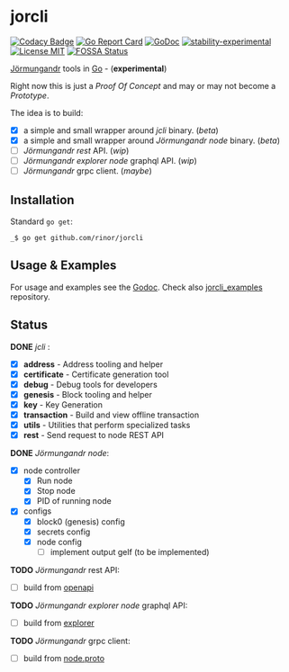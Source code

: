 # jorcli

[![Codacy Badge](https://api.codacy.com/project/badge/Grade/fb345d4e21584e38b13695438c733c79)](https://www.codacy.com/app/rinor/jorcli?utm_source=github.com&amp;utm_medium=referral&amp;utm_content=rinor/jorcli&amp;utm_campaign=Badge_Grade)
[![Go Report Card](https://goreportcard.com/badge/github.com/rinor/jorcli)](https://goreportcard.com/report/github.com/rinor/jorcli)
[![GoDoc](https://godoc.org/github.com/rinor/jorcli?status.svg)](https://godoc.org/github.com/rinor/jorcli)
[![stability-experimental](https://img.shields.io/badge/stability-experimental-orange.svg)](https://github.com/emersion/stability-badges#experimental)
[![License MIT](https://img.shields.io/badge/license-MIT-lightgrey.svg?style=flat)](LICENSE)
[![FOSSA Status](https://app.fossa.com/api/projects/git%2Bgithub.com%2Frinor%2Fjorcli.svg?type=shield)](https://app.fossa.com/projects/git%2Bgithub.com%2Frinor%2Fjorcli?ref=badge_shield)

[Jörmungandr](https://github.com/input-output-hk/jormungandr) tools in [Go](https://golang.org/) - (**experimental**)

Right now this is just a *Proof Of Concept* and may or may not become a *Prototype*.

The idea is to build:

- [x] a simple and small wrapper around *jcli* binary. (*beta*)
- [x] a simple and small wrapper around *Jörmungandr node* binary. (*beta*)
- [ ] *Jörmungandr rest* API. (*wip*)
- [ ] *Jörmungandr explorer node* graphql API. (*wip*)
- [ ] *Jörmungandr* grpc client. (*maybe*)

## Installation

Standard `go get`:

```shell
_$ go get github.com/rinor/jorcli
```

## Usage & Examples

For usage and examples see the [Godoc](https://godoc.org/github.com/rinor/jorcli).
Check also [jorcli_examples](https://github.com/rinor/jorcli_examples) repository.

## Status

**DONE** *jcli* :

- [x] **address** - Address tooling and helper
- [x] **certificate** - Certificate generation tool
- [x] **debug** - Debug tools for developers
- [x] **genesis** - Block tooling and helper
- [x] **key** - Key Generation
- [x] **transaction** - Build and view offline transaction
- [x] **utils** - Utilities that perform specialized tasks
- [x] **rest** - Send request to node REST API

**DONE** *Jörmungandr node*:

- [x] node controller
  - [x] Run node
  - [x] Stop node
  - [x] PID of running node
- [x] configs
  - [x] block0 (genesis) config
  - [x] secrets config
  - [x] node config
    - [ ] implement output gelf (to be implemented)

**TODO** *Jörmungandr* rest API:

- [ ] build from [openapi](https://github.com/input-output-hk/jormungandr/blob/master/doc/openapi.yaml)

**TODO** *Jörmungandr explorer node* graphql API:

- [ ] build from [explorer](https://github.com/input-output-hk/jormungandr/tree/master/jormungandr/src/rest/explorer)

**TODO** *Jörmungandr* grpc client:

- [ ] build from [node.proto](https://github.com/input-output-hk/chain-libs/blob/master/network-grpc/proto/node.proto)
